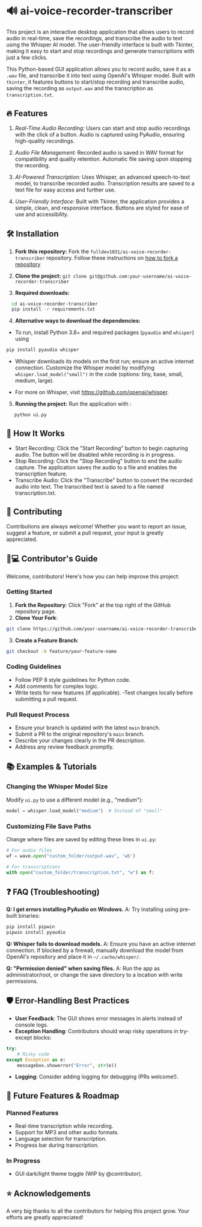 # 🔊 ai-voice-recorder-transcriber

This project is an interactive desktop application that allows users to record audio in real-time, save the recordings, and transcribe the audio to text using the Whisper AI model. The user-friendly interface is built with Tkinter, making it easy to start and stop recordings and generate transcriptions with just a few clicks.

This Python-based GUI application allows you to record audio, save it as a `.wav` file, and transcribe it into text using OpenAI's Whisper model. Built with `tkinter`, it features buttons to start/stop recording and transcribe audio, saving the recording as `output.wav` and the transcription as `transcription.txt`.

## 🔥 Features

1. _Real-Time Audio Recording:_
   Users can start and stop audio recordings with the click of a button. Audio is captured using PyAudio, ensuring high-quality recordings.

2. _Audio File Management:_
   Recorded audio is saved in WAV format for compatibility and quality retention. Automatic file saving upon stopping the recording.

3. _AI-Powered Transcription:_
   Uses Whisper, an advanced speech-to-text model, to transcribe recorded audio. Transcription results are saved to a text file for easy access and further use.

4. _User-Friendly Interface:_
   Built with Tkinter, the application provides a simple, clean, and responsive interface. Buttons are styled for ease of use and accessibility.

## 🛠️ Installation

1. **Fork this repository:** Fork the `fulldev1031/ai-voice-recorder-transcriber` repository. Follow these instructions on [how to fork a repository](https://docs.github.com/en/pull-requests/collaborating-with-pull-requests/working-with-forks/fork-a-repo)

2. **Clone the project:** `git clone git@github.com:your-username/ai-voice-recorder-transcriber`

3. **Required downloads:**

```bash
  cd ai-voice-recorder-transcriber
  pip install -r requirements.txt
```

4. **Alternative ways to download the dependencies:**

- To run, install Python 3.8+ and required packages (`pyaudio` and `whisper`) using

```bash
pip install pyaudio whisper
```

- Whisper downloads its models on the first run; ensure an active internet connection. Customize the Whisper model by modifying `whisper.load_model("small")` in the code (options: tiny, base, small, medium, large).

- For more on Whisper, visit https://github.com/openai/whisper.

5. **Running the project:**
   Run the application with :

```bash
   python ui.py
```

## 🚀 How It Works

- Start Recording: Click the "Start Recording" button to begin capturing audio. The button will be disabled while recording is in progress.
- Stop Recording: Click the "Stop Recording" button to end the audio capture. The application saves the audio to a file and enables the transcription feature.
- Transcribe Audio: Click the "Transcribe" button to convert the recorded audio into text. The transcribed text is saved to a file named transcription.txt.

## 🙌 Contributing

Contributions are always welcome! Whether you want to report an issue, suggest a feature, or submit a pull request, your input is greatly appreciated.

## 🧑💻 Contributor's Guide

Welcome, contributors! Here's how you can help improve this project:

### **Getting Started**
1. **Fork the Repository**: Click "Fork" at the top right of the GitHub repository page.
2. **Clone Your Fork**:
```bash
git clone https://github.com/your-username/ai-voice-recorder-transcriber.git
```
3. **Create a Feature Branch**:
```bash
git checkout -b feature/your-feature-name
```

### **Coding Guidelines**
- Follow PEP 8 style guidelines for Python code.
- Add comments for complex logic.
- Write tests for new features (if applicable).
-Test changes locally before submitting a pull request.

### **Pull Request Process**
- Ensure your branch is updated with the latest `main` branch.
- Submit a PR to the original repository's `main` branch.
- Describe your changes clearly in the PR description.
- Address any review feedback promptly.

## 📚 Examples & Tutorials

### **Changing the Whisper Model Size**
Modify `ui.py` to use a different model (e.g., "medium"):
```python
model = whisper.load_model("medium")  # Instead of "small"
```

### **Customizing File Save Paths**
Change where files are saved by editing these lines in `ui.py`:
```python
# For audio files
wf = wave.open("custom_folder/output.wav", 'wb')

# For transcriptions
with open("custom_folder/transcription.txt", "w") as f:
```

## ❓ FAQ (Troubleshooting)
**Q: I get errors installing PyAudio on Windows.**
A: Try installing using pre-built binaries:
```bash
pip install pipwin
pipwin install pyaudio
```

**Q: Whisper fails to download models.**
A: Ensure you have an active internet connection. If blocked by a firewall, manually download the model from OpenAI's repository and place it in `~/.cache/whisper/`.

**Q: "Permission denied" when saving files.**
A: Run the app as administrator/root, or change the save directory to a location with write permissions.

## 🛡️ Error-Handling Best Practices
- **User Feedback**: The GUI shows error messages in alerts instead of console logs.
- **Exception Handling**: Contributors should wrap risky operations in try-except blocks:
```python
try:
    # Risky code
except Exception as e:
    messagebox.showerror("Error", str(e))
```
- **Logging**: Consider adding logging for debugging (PRs welcome!).

## 🚧 Future Features & Roadmap
### **Planned Features**
- Real-time transcription while recording.
- Support for MP3 and other audio formats.
- Language selection for transcription.
- Progress bar during transcription.

### **In Progress**
- GUI dark/light theme toggle (WIP by @contributor).

## ⭐️ Acknowledgements

A very big thanks to all the contributors for helping this project grow. Your efforts are greatly appreciated!
